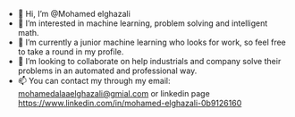 - 👋 Hi, I’m @Mohamed elghazali
- 👀 I’m interested in machine learning, problem solving and intelligent math.
- 🌱 I’m currently a junior machine learning who looks for work, so feel free to take a round in my profile.
- 💞️ I’m looking to collaborate on help industrials and company solve their problems in an automated and professional way.
- 📫 You can contact my through my email: mohamedalaaelghazali@gmial.com or linkedin page https://www.linkedin.com/in/mohamed-elghazali-0b9126160

<!---
Mohamed0elghazali/Mohamed0elghazali is a ✨ special ✨ repository because its `README.md` (this file) appears on your GitHub profile.
You can click the Preview link to take a look at your changes.
--->
